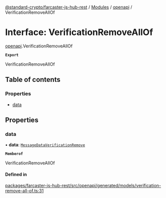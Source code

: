 [@standard-crypto/farcaster-js-hub-rest](../README.md) / [Modules](../modules.md) / [openapi](../modules/openapi.md) / VerificationRemoveAllOf

# Interface: VerificationRemoveAllOf

[openapi](../modules/openapi.md).VerificationRemoveAllOf

**`Export`**

VerificationRemoveAllOf

## Table of contents

### Properties

- [data](openapi.VerificationRemoveAllOf.md#data)

## Properties

### data

• **data**: [`MessageDataVerificationRemove`](../modules/openapi.md#messagedataverificationremove)

**`Memberof`**

VerificationRemoveAllOf

#### Defined in

[packages/farcaster-js-hub-rest/src/openapi/generated/models/verification-remove-all-of.ts:31](https://github.com/standard-crypto/farcaster-js/blob/main/packages/farcaster-js-hub-rest/src/openapi/generated/models/verification-remove-all-of.ts#L31)
